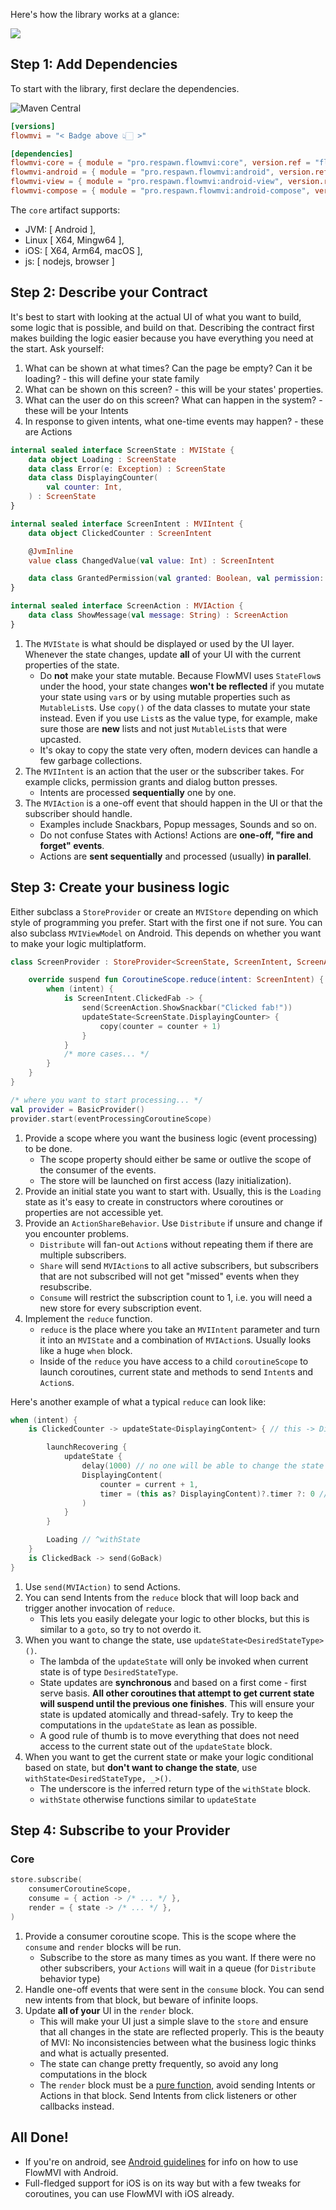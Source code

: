 Here's how the library works at a glance:

![](images/FlowMVI.jpg)

## Step 1: Add Dependencies

To start with the library, first declare the dependencies.

![Maven Central](https://img.shields.io/maven-central/v/pro.respawn.flowmvi/core?label=Maven%20Central)

```toml
[versions]
flowmvi = "< Badge above 👆🏻 >"

[dependencies]
flowmvi-core = { module = "pro.respawn.flowmvi:core", version.ref = "flowmvi" } # multiplatform
flowmvi-android = { module = "pro.respawn.flowmvi:android", version.ref = "flowmvi" } # common android
flowmvi-view = { module = "pro.respawn.flowmvi:android-view", version.ref = "flowmvi" } # view-based android
flowmvi-compose = { module = "pro.respawn.flowmvi:android-compose", version.ref = "flowmvi" }  # androidx.compose
```

The `core` artifact supports:

* JVM: [ Android ],
* Linux [ X64, Mingw64 ],
* iOS: [ X64, Arm64, macOS ],
* js: [ nodejs, browser ]

## Step 2: Describe your Contract

It's best to start with looking at the actual UI of what you want to build, some logic that is possible, and build
on that. Describing the contract first makes building the logic easier because you have everything you need at the
start.
Ask yourself:

1. What can be shown at what times? Can the page be empty? Can it be loading? - this will define your state family
2. What can be shown on this screen? - this will be your states' properties.
3. What can the user do on this screen? What can happen in the system? - these will be your Intents
4. In response to given intents, what one-time events may happen? - these are Actions

```kotlin
internal sealed interface ScreenState : MVIState {
    data object Loading : ScreenState
    data class Error(e: Exception) : ScreenState
    data class DisplayingCounter(
        val counter: Int,
    ) : ScreenState
}

internal sealed interface ScreenIntent : MVIIntent {
    data object ClickedCounter : ScreenIntent

    @JvmInline
    value class ChangedValue(val value: Int) : ScreenIntent

    data class GrantedPermission(val granted: Boolean, val permission: String) : ScreenIntent
}

internal sealed interface ScreenAction : MVIAction {
    data class ShowMessage(val message: String) : ScreenAction
}
```
1. The `MVIState` is what should be displayed or used by the UI layer. Whenever the state changes,
   update **all** of your UI with the current properties of the state.
    * Do **not** make your state mutable. Because FlowMVI uses `StateFlow`s under the hood, your state changes
      **won't be reflected** if you mutate your state using `var`s or
      by using mutable properties such as `MutableList`s.
      Use `copy()` of the data classes to mutate your state instead. Even if you use `List`s as the value type,
      for example, make sure those are **new** lists and not just `MutableList`s that were upcasted.
    * It's okay to copy the state very often, modern devices can handle a few garbage collections.
2. The `MVIIntent` is an action that the user or the subscriber takes.
   For example clicks, permission grants and dialog button presses.
    * Intents are processed **sequentially** one by one.
3. The `MVIAction` is a one-off event that should happen in the UI or that the subscriber should handle.
    * Examples include Snackbars, Popup messages, Sounds and so on.
    * Do not confuse States with Actions! Actions are **one-off, "fire and forget" events**.
    * Actions are **sent sequentially** and processed (usually) **in parallel**.

## Step 3: Create your business logic

Either subclass a `StoreProvider` or create an `MVIStore` depending on which style of programming you prefer.
Start with the first one if not sure.
You can also subclass `MVIViewModel` on Android. This depends on whether you want to make your logic multiplatform.

```kotlin
class ScreenProvider : StoreProvider<ScreenState, ScreenIntent, ScreenAction>(ScreenState.Loading) {

    override suspend fun CoroutineScope.reduce(intent: ScreenIntent) {
        when (intent) {
            is ScreenIntent.ClickedFab -> {
                send(ScreenAction.ShowSnackbar("Clicked fab!"))
                updateState<ScreenState.DisplayingCounter> {
                    copy(counter = counter + 1)
                }
            }
            /* more cases... */
        }
    }
}

/* where you want to start processing... */
val provider = BasicProvider()
provider.start(eventProcessingCoroutineScope)

```

1. Provide a scope where you want the business logic (event processing) to be done.
    * The scope property should either be same or outlive the scope of the consumer of the events.
    * The store will be launched on first access (lazy initialization).
2. Provide an initial state you want to start with. Usually, this is the `Loading` state as it's easy to create in
   constructors where coroutines or properties are not accessible yet.
3. Provide an `ActionShareBehavior`. Use `Distribute` if unsure and change if you encounter problems.
    * `Distribute` will fan-out `Action`s without repeating them if there are multiple subscribers.
    * `Share` will send `MVIAction`s to all active subscribers,
      but subscribers that are not subscribed will not get "missed" events when they resubscribe.
    * `Consume` will restrict the subscription count to 1, i.e. you will need a new store for every subscription event.
4. Implement the `reduce` function.
    * `reduce` is the place where you take an `MVIIntent` parameter and turn it into an `MVIState` and a combination
      of `MVIAction`s. Usually looks like a huge `when` block.
    * Inside of the `reduce` you have access to a child `coroutineScope` to launch coroutines, current state and
      methods to send `Intent`s and `Action`s.

Here's another example of what a typical `reduce` can look like:

```kotlin
when (intent) {
    is ClickedCounter -> updateState<DisplayingContent> { // this -> DisplayingContent

        launchRecovering {
            updateState {
                delay(1000) // no one will be able to change the state until updateState returns
                DisplayingContent(
                    counter = current + 1,
                    timer = (this as? DisplayingContent)?.timer ?: 0 // remember to consider existing state
                )
            }
        }

        Loading // ^withState
    }
    is ClickedBack -> send(GoBack)
}
```

1. Use `send(MVIAction)` to send Actions.
2. You can send Intents from the `reduce` block that will loop back and trigger another invocation of `reduce`.
    * This lets you easily delegate your logic to other blocks, but this is similar to a `goto`, so try to not overdo
      it.
3. When you want to change the state, use `updateState<DesiredStateType>()`.
    * The lambda of the `updateState` will only be invoked when current state is of type `DesiredStateType`.
    * State updates are **synchronous** and based on a first come - first serve basis. **All other coroutines that
      attempt to get current state will suspend until the previous one finishes**. This will ensure your state is
      updated atomically and thread-safely. Try to keep the computations in the `updateState` as lean as possible.
    * A good rule of thumb is to move everything that does not need access to the current state out of
      the `updateState` block.
4. When you want to get the current state or make your logic conditional based on state, but **don't want to change the
   state**, use `withState<DesiredStateType, _>()`.
    * The underscore is the inferred return type of the `withState` block.
    * `withState` otherwise functions similar to `updateState`

## Step 4: Subscribe to your Provider

### Core

```kotlin
store.subscribe(
    consumerCoroutineScope,
    consume = { action -> /* ... */ },
    render = { state -> /* ... */ },
)
```

1. Provide a consumer coroutine scope. This is the scope where the `consume` and `render` blocks will be run.
    * Subscribe to the store as many times as you want. If there were no other subscribers, your `Actions` will wait in
      a queue (for `Distribute` behavior type)
2. Handle one-off events that were sent in the `consume` block. You can send new intents from that block,
   but beware of infinite loops.
3. Update **all of your** UI in the `render` block.
    * This will make your UI just a simple slave to the `store` and ensure that all changes in the state are reflected
      properly. This is the beauty of MVI: No inconsistencies between what the business logic thinks and what is
      actually presented.
    * The state can change pretty frequently, so avoid any long computations in the block
    * The `render` block must be a [pure function](https://en.wikipedia.org/wiki/Pure_function), avoid sending Intents
      or Actions in that block. Send Intents from click listeners or other callbacks instead.

## All Done!

* If you're on android, see [Android guidelines](android.md) for info on how to use FlowMVI with Android.
* Full-fledged support for iOS is on its way but with a few tweaks for coroutines, you can use FlowMVI with iOS already.
